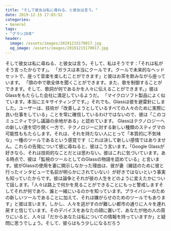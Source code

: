 ```yaml
---
title: "そして彼女は私に尋ねる、と彼女は言う。"
date: 2019-12-15 17:03:52
categories:
- General
tags:
- "グラシ20本"
header:
  image: /assets/images/20191215170017.jpg
  og_image: /assets/images/20191215170017.jpg
---
```


そして彼女は私に尋ねる、と彼女は言う。そして、私はそうです：「それは私がそう言ったからです」。 「ガラスは本当にクールです。クールで未来的なヘッドセットで、座って音楽を楽しむことができます」と彼はお茶を飲みながら座っています。 「頭の中で歌全体を聞くことができます。また、歌を制御することができます。そして、歌詞が何であるかを人々に伝えることができます。」彼はGlassをもたらした会社に満足しているようだ。 「マイクロソフト製品によく似ています。本当にエキサイティングです。」それでも、Glassは彼を避雷針にしました。ユーザーは、技術が「改善しようとしているすべての人々のために実際に良い仕事をしている」ことを常に確信しているわけではないので、彼は「このコミュニティで少し議論の余地がある」と認めています。 Glassはテクノロジーへの新しい道を切り開く一方で、テクノロジーに対する新しい種類のスティグマの可能性ももたらします。それは、それを持たない人にとって「本質的に不気味な」一種のツールであるという感覚です（これは決して新しい感情ではありません。これらの告発について彼に尋ねると、彼はこう言います。「Google Glassが好きなら、それは技術的なことだとは思わない。彼はこれに気づいています。ある時点で、彼は「監視のツールとしてのGlassの物語を認めている」と言います。彼がGlassの使用を妻に開示しなかった理由は、彼が妻（雑誌のために彼と行ったインタビューで名前が明らかにされていない）が好きではないという事実も知っていたからです。彼は論争とそれが彼の人生をどのように変えたかについて話します。「人々は路上で何かを見ることができることにもっと警戒しますそしてそれが何であり、誰と一緒にいるのかを知っています。プライバシーのための新しいツールであることに加えて、それは嫌がらせのためのツールでもあります」と彼は言います。しかし、人々を逃がすのが難しい都市の通りに人々を連れ戻すと信じています。そのデバイスをあなたの顔に置いて、あなたが他の人の周りにいると、人々は「だからあなたは私についての情報を持っていますか」と疑問に思うでしょう。そして、彼らはもう少しになるだろう
